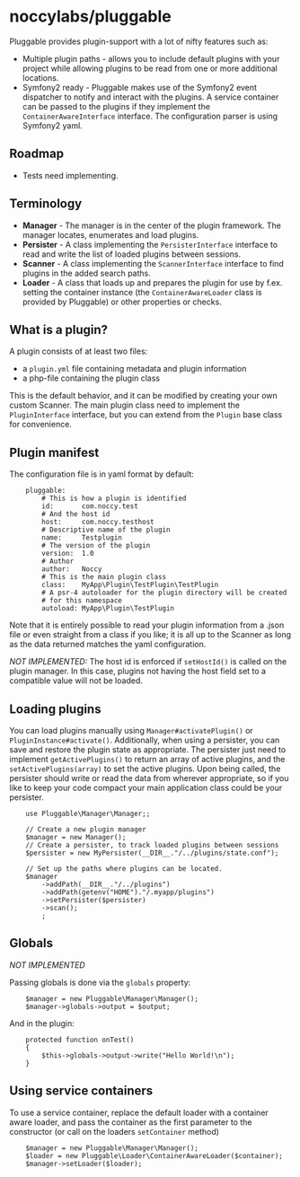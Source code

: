 noccylabs/pluggable
===================

Pluggable provides plugin-support with a lot of nifty features such as:

 * Multiple plugin paths - allows you to include default plugins with your
   project while allowing plugins to be read from one or more additional locations.
 * Symfony2 ready - Pluggable makes use of the Symfony2 event dispatcher to
   notify and interact with the plugins. A service container can be passed to
   the plugins if they implement the `ContainerAwareInterface` interface. The
   configuration parser is using Symfony2 yaml.

## Roadmap

 * Tests need implementing.
 

## Terminology

 * **Manager** - The manager is in the center of the plugin framework. The manager
   locates, enumerates and load plugins.
 * **Persister** - A class implementing the `PersisterInterface` interface to read
   and write the list of loaded plugins between sessions.
 * **Scanner** - A class implementing the `ScannerInterface` interface to find
   plugins in the added search paths.
 * **Loader** - A class that loads up and prepares the plugin for use by f.ex. setting
   the container instance (the `ContainerAwareLoader` class is provided by Pluggable)
   or other properties or checks.

## What is a plugin?

A plugin consists of at least two files:

 * a `plugin.yml` file containing metadata and plugin information
 * a php-file containing the plugin class
 
This is the default behavior, and it can be modified by creating your own
custom Scanner. The main plugin class need to implement the `PluginInterface`
interface, but you can extend from the `Plugin` base class for convenience.

## Plugin manifest

The configuration file is in yaml format by default:

        pluggable:
            # This is how a plugin is identified
            id:       com.noccy.test
            # And the host id
            host:     com.noccy.testhost
            # Descriptive name of the plugin
            name:     Testplugin
            # The version of the plugin
            version:  1.0
            # Author
            author:   Noccy
            # This is the main plugin class
            class:    MyApp\Plugin\TestPlugin\TestPlugin
            # A psr-4 autoloader for the plugin directory will be created
            # for this namespace 
            autoload: MyApp\Plugin\TestPlugin

Note that it is entirely possible to read your plugin information from a .json
file or even straight from a class if you like; it is all up to the Scanner as
long as the data returned matches the yaml configuration.

*NOT IMPLEMENTED:* The host id is enforced if `setHostId()` is called on the plugin manager. In
this case, plugins not having the host field set to a compatible value will not
be loaded.

## Loading plugins

You can load plugins manually using `Manager#activatePlugin()` or
`PluginInstance#activate()`. Additionally, when using a persister, you can
save and restore the plugin state as appropriate. The persister just need to
implement `getActivePlugins()` to return an array of active plugins, and the
`setActivePlugins(array)` to set the active plugins. Upon being called, the
persister should write or read the data from wherever appropriate, so if you
like to keep your code compact your main application class could be your
persister.

        use Pluggable\Manager\Manager;;
        
        // Create a new plugin manager
        $manager = new Manager();
        // Create a persister, to track loaded plugins between sessions
        $persister = new MyPersister(__DIR__."/../plugins/state.conf");
        
        // Set up the paths where plugins can be located.
        $manager
            ->addPath(__DIR__."/../plugins")
            ->addPath(getenv("HOME")."/.myapp/plugins")
            ->setPersister($persister)
            ->scan();
            ;
        
## Globals

*NOT IMPLEMENTED*

Passing globals is done via the `globals` property:

        $manager = new Pluggable\Manager\Manager();
        $manager->globals->output = $output;

And in the plugin:

        protected function onTest()
        {
            $this->globals->output->write("Hello World!\n");
        }

## Using service containers

To use a service container, replace the default loader with a container aware
loader, and pass the container as the first parameter to the constructor (or
call on the loaders `setContainer` method)

        $manager = new Pluggable\Manager\Manager();
        $loader = new Pluggable\Loader\ContainerAwareLoader($container);
        $manager->setLoader($loader);
        
